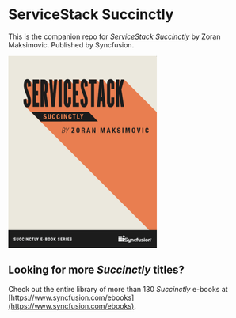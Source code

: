 # ServiceStack Succinctly
This is the companion repo for [*ServiceStack Succinctly*](https://www.syncfusion.com/ebooks/servicestack) by Zoran Maksimovic. Published by Syncfusion.

[![cover](https://github.com/SyncfusionSuccinctlyE-Books/ServiceStack-Succinctly/blob/master/cover.png)](https://www.syncfusion.com/ebooks/servicestack)

## Looking for more _Succinctly_ titles?

Check out the entire library of more than 130 _Succinctly_ e-books at [https://www.syncfusion.com/ebooks](https://www.syncfusion.com/ebooks). 

